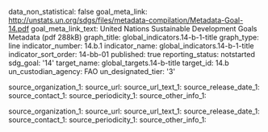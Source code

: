 data_non_statistical: false
goal_meta_link: http://unstats.un.org/sdgs/files/metadata-compilation/Metadata-Goal-14.pdf
goal_meta_link_text: United Nations Sustainable Development Goals Metadata (pdf 288kB)
graph_title: global_indicators.14-b-1-title
graph_type: line
indicator_number: 14.b.1
indicator_name: global_indicators.14-b-1-title
indicator_sort_order: 14-bb-01
published: true
reporting_status: notstarted
sdg_goal: '14'
target_name: global_targets.14-b-title
target_id: 14.b
un_custodian_agency: FAO
un_designated_tier: '3'

source_organization_1: 
source_url: 
source_url_text_1: 
source_release_date_1: 
source_contact_1: 
source_periodicity_1: 
source_other_info_1: 

source_organization_1: 
source_url: 
source_url_text_1: 
source_release_date_1: 
source_contact_1: 
source_periodicity_1: 
source_other_info_1: 
